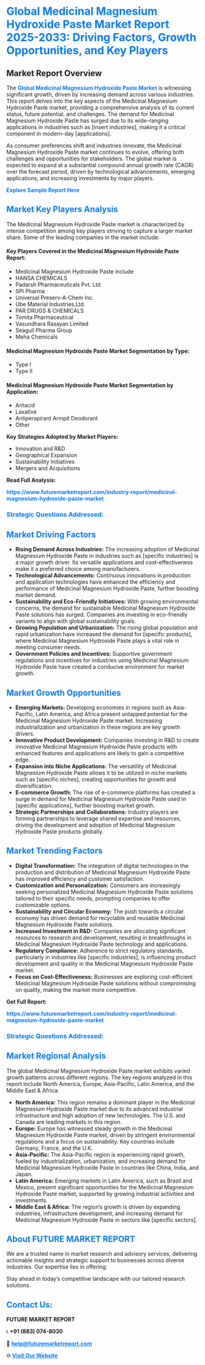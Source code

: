 <h1 style="color: #007BFF;">Global Medicinal Magnesium Hydroxide Paste Market Report 2025-2033: Driving Factors, Growth Opportunities, and Key Players</h1>

<section id="overview">
<h2>Market Report Overview</h2>
<p>The <a href="https://www.futuremarketreport.com/industry-report/medicinal-magnesium-hydroxide-paste-market" style="color: #007BFF; text-decoration: none;"><strong>Global Medicinal Magnesium Hydroxide Paste Market</strong></a> is witnessing significant growth, driven by increasing demand across various industries. This report delves into the key aspects of the Medicinal Magnesium Hydroxide Paste market, providing a comprehensive analysis of its current status, future potential, and challenges. The demand for Medicinal Magnesium Hydroxide Paste has surged due to its wide-ranging applications in industries such as [insert industries], making it a critical component in modern-day [applications].</p>
<p>As consumer preferences shift and industries innovate, the Medicinal Magnesium Hydroxide Paste market continues to evolve, offering both challenges and opportunities for stakeholders. The global market is expected to expand at a substantial compound annual growth rate (CAGR) over the forecast period, driven by technological advancements, emerging applications, and increasing investments by major players.</p>
</section>

<section id="overview">
<p><a href="https://www.futuremarketreport.com/request-sample/reportId=98789" style="color: #007BFF; text-decoration: none;"><strong>Explore Sample Report Here</strong></a></p>
</section>

<section id="key-players">
<h2 style="color: #007BFF;">Market Key Players Analysis</h2>
<p>The Medicinal Magnesium Hydroxide Paste market is characterized by intense competition among key players striving to capture a larger market share. Some of the leading companies in the market include:</p>
<h4>Key Players Covered in the Medicinal Magnesium Hydroxide Paste Report:</h4>
<ul><li>Medicinal Magnesium Hydroxide Paste include</li><li>HANSA CHEMICALS</li><li>Padarsh Pharmaceuticals Pvt. Ltd.</li><li>SPI Pharma</li><li>Universal Preserv-A-Chem Inc.</li><li>Ube Material Industries,Ltd.</li><li>PAR DRUGS &amp; CHEMICALS</li><li>Tomita Pharmaceutical</li><li>Vasundhara Rasayan Limited</li><li>Seagull Pharma Group</li><li>Meha Chemicals</li></ul>
<h4>Medicinal Magnesium Hydroxide Paste Market Segmentation by Type:</h4>
<ul><li>Type I</li><li>Type II</li></ul>

<h4>Medicinal Magnesium Hydroxide Paste Market Segmentation by Application:</h4>
<ul><li>Antacid</li><li>Laxative</li><li>Antiperspirant Armpit Deodorant</li><li>Other</li></ul>
<p><strong>Key Strategies Adopted by Market Players:</strong></p>
<ul>
<li>Innovation and R&D</li>
<li>Geographical Expansion</li>
<li>Sustainability Initiatives</li>
<li>Mergers and Acquisitions</li>
</ul>
</section>

<section>
<p><strong>Read Full Analysis: </strong></p><a href="https://www.futuremarketreport.com/industry-report/medicinal-magnesium-hydroxide-paste-market" style="color: #007BFF; text-decoration: none;"><strong>https://www.futuremarketreport.com/industry-report/medicinal-magnesium-hydroxide-paste-market</strong></a>
<h3 style="color: #007BFF;">Strategic Questions Addressed:</h3>
</section>

<section id="driving-factors">
<h2 style="color: #007BFF;">Market Driving Factors</h2>
<ul>
<li><strong>Rising Demand Across Industries:</strong> The increasing adoption of Medicinal Magnesium Hydroxide Paste in industries such as [specific industries] is a major growth driver. Its versatile applications and cost-effectiveness make it a preferred choice among manufacturers.</li>
<li><strong>Technological Advancements:</strong> Continuous innovations in production and application technologies have enhanced the efficiency and performance of Medicinal Magnesium Hydroxide Paste, further boosting market demand.</li>
<li><strong>Sustainability and Eco-Friendly Initiatives:</strong> With growing environmental concerns, the demand for sustainable Medicinal Magnesium Hydroxide Paste solutions has surged. Companies are investing in eco-friendly variants to align with global sustainability goals.</li>
<li><strong>Growing Population and Urbanization:</strong> The rising global population and rapid urbanization have increased the demand for [specific products], where Medicinal Magnesium Hydroxide Paste plays a vital role in meeting consumer needs.</li>
<li><strong>Government Policies and Incentives:</strong> Supportive government regulations and incentives for industries using Medicinal Magnesium Hydroxide Paste have created a conducive environment for market growth.</li>
</ul>
</section>

<section id="growth-opportunities">
<h2 style="color: #007BFF;">Market Growth Opportunities</h2>
<ul>
<li><strong>Emerging Markets:</strong> Developing economies in regions such as Asia-Pacific, Latin America, and Africa present untapped potential for the Medicinal Magnesium Hydroxide Paste market. Increasing industrialization and urbanization in these regions are key growth drivers.</li>
<li><strong>Innovative Product Development:</strong> Companies investing in R&D to create innovative Medicinal Magnesium Hydroxide Paste products with enhanced features and applications are likely to gain a competitive edge.</li>
<li><strong>Expansion into Niche Applications:</strong> The versatility of Medicinal Magnesium Hydroxide Paste allows it to be utilized in niche markets such as [specific niches], creating opportunities for growth and diversification.</li>
<li><strong>E-commerce Growth:</strong> The rise of e-commerce platforms has created a surge in demand for Medicinal Magnesium Hydroxide Paste used in [specific applications], further boosting market growth.</li>
<li><strong>Strategic Partnerships and Collaborations:</strong> Industry players are forming partnerships to leverage shared expertise and resources, driving the development and adoption of Medicinal Magnesium Hydroxide Paste products globally.</li>
</ul>
</section>

<section id="trending-factors">
<h2 style="color: #007BFF;">Market Trending Factors</h2>
<ul>
<li><strong>Digital Transformation:</strong> The integration of digital technologies in the production and distribution of Medicinal Magnesium Hydroxide Paste has improved efficiency and customer satisfaction.</li>
<li><strong>Customization and Personalization:</strong> Consumers are increasingly seeking personalized Medicinal Magnesium Hydroxide Paste solutions tailored to their specific needs, prompting companies to offer customizable options.</li>
<li><strong>Sustainability and Circular Economy:</strong> The push towards a circular economy has driven demand for recyclable and reusable Medicinal Magnesium Hydroxide Paste solutions.</li>
<li><strong>Increased Investment in R&D:</strong> Companies are allocating significant resources to research and development, resulting in breakthroughs in Medicinal Magnesium Hydroxide Paste technology and applications.</li>
<li><strong>Regulatory Compliance:</strong> Adherence to strict regulatory standards, particularly in industries like [specific industries], is influencing product development and quality in the Medicinal Magnesium Hydroxide Paste market.</li>
<li><strong>Focus on Cost-Effectiveness:</strong> Businesses are exploring cost-efficient Medicinal Magnesium Hydroxide Paste solutions without compromising on quality, making the market more competitive.</li>
</ul>
</section>

<section>
<p><strong>Get Full Report: </strong></p><a href="https://www.futuremarketreport.com/industry-report/medicinal-magnesium-hydroxide-paste-market" style="color: #007BFF; text-decoration: none;"><strong>https://www.futuremarketreport.com/industry-report/medicinal-magnesium-hydroxide-paste-market</strong></a>
<h3 style="color: #007BFF;">Strategic Questions Addressed:</h3>
</section>


<section id="regional-analysis">
<h2 style="color: #007BFF;">Market Regional Analysis</h2>
<p>The global Medicinal Magnesium Hydroxide Paste market exhibits varied growth patterns across different regions. The key regions analyzed in this report include North America, Europe, Asia-Pacific, Latin America, and the Middle East & Africa:</p>
<ul>
<li><strong>North America:</strong> This region remains a dominant player in the Medicinal Magnesium Hydroxide Paste market due to its advanced industrial infrastructure and high adoption of new technologies. The U.S. and Canada are leading markets in this region.</li>
<li><strong>Europe:</strong> Europe has witnessed steady growth in the Medicinal Magnesium Hydroxide Paste market, driven by stringent environmental regulations and a focus on sustainability. Key countries include Germany, France, and the U.K.</li>
<li><strong>Asia-Pacific:</strong> The Asia-Pacific region is experiencing rapid growth, fueled by industrialization, urbanization, and increasing demand for Medicinal Magnesium Hydroxide Paste in countries like China, India, and Japan.</li>
<li><strong>Latin America:</strong> Emerging markets in Latin America, such as Brazil and Mexico, present significant opportunities for the Medicinal Magnesium Hydroxide Paste market, supported by growing industrial activities and investments.</li>
<li><strong>Middle East & Africa:</strong> The region’s growth is driven by expanding industries, infrastructure development, and increasing demand for Medicinal Magnesium Hydroxide Paste in sectors like [specific sectors].</li>
</ul>
</section>

<footer>
<h2 style="color: #007BFF;">About FUTURE MARKET REPORT</h2>
<p>We are a trusted name in market research and advisory services, delivering actionable insights and strategic support to businesses across diverse industries. Our expertise lies in offering:</p>

<p>Stay ahead in today’s competitive landscape with our tailored research solutions.</p>

<h2 style="color: #007BFF;">Contact Us:</h2>
<p><strong>FUTURE MARKET REPORT</strong></p>
<p>📞 <strong>+91 (883) 074-8030</strong></p>
<p>📧 <strong><a href="mailto:help@futuremarketreport.com" style="color: #007BFF;">help@futuremarketreport.com</a></strong></p>
<p>🌐 <strong><a href="https://www.futuremarketreport.com/" style="color: #007BFF;">Visit Our Website</a></strong></p>
</footer>
